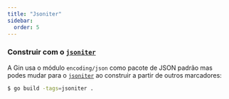 ```yaml
---
title: "Jsoniter"
sidebar:
  order: 5
---
```


### Construir com o [`jsoniter`](https://github.com/json-iterator/go)

A Gin usa o módulo `encoding/json` como pacote de JSON padrão mas podes mudar para o [`jsoniter`](https://github.com/json-iterator/go) ao construir a partir de outros marcadores:

```sh
$ go build -tags=jsoniter .
``` 
